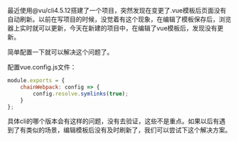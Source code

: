 最近使用@vu/cli4.5.12搭建了一个项目，突然发现在变更了.vue模板后页面没有自动刷新。以前在写项目的时候，没觉着有这个现象，在编辑了模板保存后，浏览器上实时就可以更新，今天在新建的项目中，在编辑了vue模板后，发现没有更新。

简单配置一下就可以解决这个问题了。

配置vue.config.js文件：

```javascript
module.exports = {
    chainWebpack: config => {
        config.resolve.symlinks(true);
    }
};
```

具体cli的哪个版本会有这样的问题，没有去验证，这些不是重点。如果以后有遇到了有类似的场景，编辑模板后没有及时刷新了，我们可以尝试下这个解决方案。